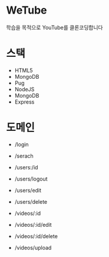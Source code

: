 # WeTube
학습을 목적으로 YouTube를 클론코딩합니다

# 스택
- HTML5
- MongoDB
- Pug
- NodeJS
- MongoDB
- Express

# 도메인
- /login
- /serach

- /users:/id
- /users/logout
- /users/edit
- /users/delete

- /videos/:id
- /videos/:id/edit
- /videos/:id/delete
- /videos/upload
